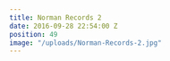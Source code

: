 ```yaml
---
title: Norman Records 2
date: 2016-09-28 22:54:00 Z
position: 49
image: "/uploads/Norman-Records-2.jpg"
---
```



